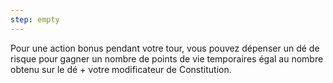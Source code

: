 ```yaml
---
step: empty
---
```

Pour une action bonus pendant votre tour, vous pouvez dépenser un dé de risque pour gagner un nombre de points de vie temporaires égal au nombre obtenu sur le dé + votre modificateur de Constitution.
